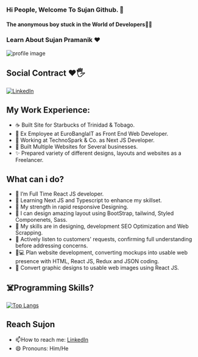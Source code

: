 ### Hi People, Welcome To Sujan Github. 👋

#### The anonymous boy stuck in the World of Developers🙋💃


### Learn About Sujan Pramanik ❤️
<img src="https://media.licdn.com/dms/image/D5616AQGPOMdSzKLEwg/profile-displaybackgroundimage-shrink_350_1400/0/1684660971684?e=1690416000&v=beta&t=dy7k-vnVzT_RXSo32F1_mQlZUGOipXbMLlG_QUPEsMI" title="profile image">

## Social Contract ❤️🖐️
[![LinkedIn](https://img.shields.io/website?label=sujandev.xyz&style=for-the-badge&url=https://sujandev.xyz/)](https://sujandev.xyz/)



## My Work Experience:


- ☕ Built Site for Starbucks of Trinidad & Tobago.
- 🙋 Ex Employee at EuroBanglaIT as Front End Web Developer.
- 🙋 Working at TechnoSpark & Co. as Next JS Developer.
- 🚀 Built Multiple Websites for Several businesses.
- ✨ Prepared variety of different designs, layouts and websites as a Freelancer.


## What can i do?

- 🌱 I’m Full Time React JS developer.
- 🌱 Learning Next JS and Typescript to enhance my skillset.
- 💪 My strength in rapid responsive Designing.
- 🎨 I can design amazing layout using BootStrap, tailwind, Styled Componenets, Sass.
- 👯 My skills are in designing, development SEO Optimization and Web Scrapping.
- 📝 Actively listen to customers' requests, confirming full understanding before addressing concerns.
- 🧑💻 Plan website development, converting mockups into usable web presence with HTML, React JS, Redux and JSON coding.
- 🔨 Convert graphic designs to usable web images using React JS.



## ☠️Programming Skills?
[![Top Langs](https://github-readme-stats.vercel.app/api/top-langs/?username=anuraghazra&hide=javascript,html)](https://github.com/anuraghazra/github-readme-stats)




## Reach Sujon
- 📫How to reach me: [LinkedIn ](https://www.linkedin.com/in/sujanpramanik/)
- 😄 Pronouns: Him/He

<!--
**sujandev1635/sujandev1635** is a ✨ _special_ ✨ repository because its `README.md` (this file) appears on your GitHub profile.

Here are some ideas to get you started:

- 🔭 I’m currently working on ...
- 🌱 I’m currently learning ...
- 👯 I’m looking to collaborate on ...
- 🤔 I’m looking for help with ...
- 💬 Ask me about ...
- 📫 How to reach me: ...
- 😄 Pronouns: ...
- ⚡ Fun fact: ...
-->

